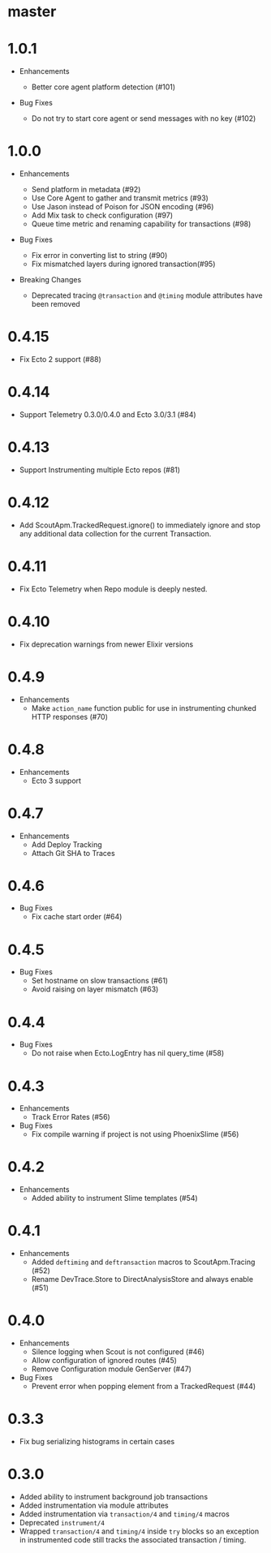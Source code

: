 # master

# 1.0.1

* Enhancements
  * Better core agent platform detection (#101)

* Bug Fixes
  * Do not try to start core agent or send messages with no key (#102)


# 1.0.0

* Enhancements
  * Send platform in metadata (#92)
  * Use Core Agent to gather and transmit metrics (#93)
  * Use Jason instead of Poison for JSON encoding (#96)
  * Add Mix task to check configuration (#97)
  * Queue time metric and renaming capability for transactions (#98)

* Bug Fixes
  * Fix error in converting list to string (#90)
  * Fix mismatched layers during ignored transaction(#95)

* Breaking Changes
  * Deprecated tracing `@transaction` and `@timing` module attributes have been removed

# 0.4.15

* Fix Ecto 2 support (#88)

# 0.4.14

* Support Telemetry 0.3.0/0.4.0 and Ecto 3.0/3.1 (#84)

# 0.4.13

* Support Instrumenting multiple Ecto repos (#81)

# 0.4.12

* Add ScoutApm.TrackedRequest.ignore() to immediately ignore and stop any
  additional data collection for the current Transaction.

# 0.4.11

* Fix Ecto Telemetry when Repo module is deeply nested.

# 0.4.10

* Fix deprecation warnings from newer Elixir versions

# 0.4.9

* Enhancements
  * Make `action_name` function public for use in instrumenting chunked HTTP responses (#70)

# 0.4.8

* Enhancements
  * Ecto 3 support

# 0.4.7

* Enhancements
  * Add Deploy Tracking
  * Attach Git SHA to Traces

# 0.4.6

* Bug Fixes
  * Fix cache start order (#64)

# 0.4.5

* Bug Fixes
  * Set hostname on slow transactions (#61)
  * Avoid raising on layer mismatch (#63)

# 0.4.4

* Bug Fixes
  * Do not raise when Ecto.LogEntry has nil query\_time (#58)

# 0.4.3

* Enhancements
  * Track Error Rates (#56)
* Bug Fixes
  * Fix compile warning if project is not using PhoenixSlime (#56)

# 0.4.2

* Enhancements
  * Added ability to instrument Slime templates (#54)

# 0.4.1

* Enhancements
  * Added `deftiming` and `deftransaction` macros to ScoutApm.Tracing (#52)
  * Rename DevTrace.Store to DirectAnalysisStore and always enable (#51)

# 0.4.0
* Enhancements
  * Silence logging when Scout is not configured (#46)
  * Allow configuration of ignored routes (#45)
  * Remove Configuration module GenServer (#47)
* Bug Fixes
  * Prevent error when popping element from a TrackedRequest (#44)

# 0.3.3

* Fix bug serializing histograms in certain cases

# 0.3.0

* Added ability to instrument background job transactions
* Added instrumentation via module attributes
* Added instrumentation via `transaction/4` and `timing/4` macros
* Deprecated `instrument/4`
* Wrapped `transaction/4` and `timing/4` inside `try` blocks so an exception in instrumented code still tracks the associated transaction / timing.
